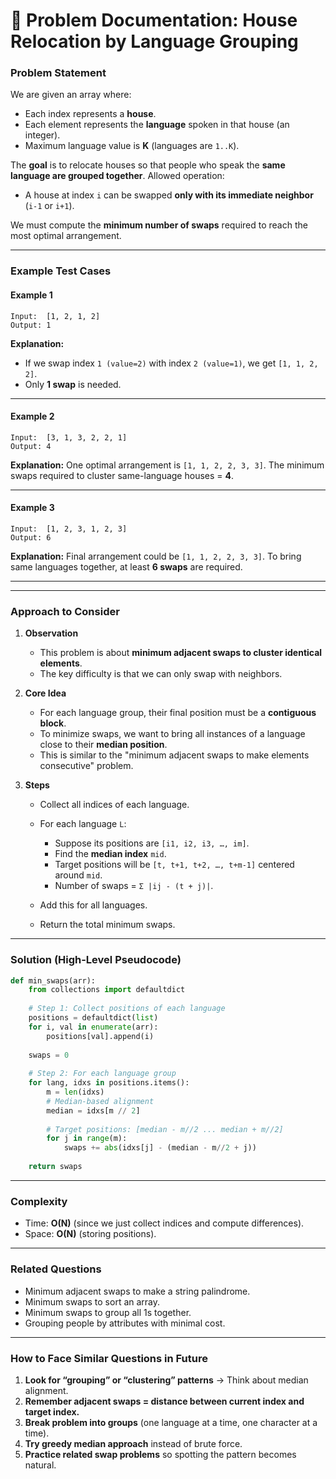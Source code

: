
# 📘 Problem Documentation: **House Relocation by Language Grouping**

### **Problem Statement**

We are given an array where:

* Each index represents a **house**.
* Each element represents the **language** spoken in that house (an integer).
* Maximum language value is **K** (languages are `1..K`).

The **goal** is to relocate houses so that people who speak the **same language are grouped together**.
Allowed operation:

* A house at index `i` can be swapped **only with its immediate neighbor** (`i-1` or `i+1`).

We must compute the **minimum number of swaps** required to reach the most optimal arrangement.

---

### **Example Test Cases**

#### Example 1

```
Input:  [1, 2, 1, 2]
Output: 1
```

**Explanation:**

* If we swap index `1 (value=2)` with index `2 (value=1)`, we get `[1, 1, 2, 2]`.
* Only **1 swap** is needed.

---

#### Example 2

```
Input:  [3, 1, 3, 2, 2, 1]
Output: 4
```

**Explanation:**
One optimal arrangement is `[1, 1, 2, 2, 3, 3]`.
The minimum swaps required to cluster same-language houses = **4**.

---

#### Example 3

```
Input:  [1, 2, 3, 1, 2, 3]
Output: 6
```

**Explanation:**
Final arrangement could be `[1, 1, 2, 2, 3, 3]`.
To bring same languages together, at least **6 swaps** are required.

---

---

### **Approach to Consider**

1. **Observation**

   * This problem is about **minimum adjacent swaps to cluster identical elements**.
   * The key difficulty is that we can only swap with neighbors.

2. **Core Idea**

   * For each language group, their final position must be a **contiguous block**.
   * To minimize swaps, we want to bring all instances of a language close to their **median position**.
   * This is similar to the "minimum adjacent swaps to make elements consecutive" problem.

3. **Steps**

   * Collect all indices of each language.
   * For each language `L`:

     * Suppose its positions are `[i1, i2, i3, …, im]`.
     * Find the **median index** `mid`.
     * Target positions will be `[t, t+1, t+2, …, t+m-1]` centered around `mid`.
     * Number of swaps = `Σ |ij - (t + j)|`.
   * Add this for all languages.
   * Return the total minimum swaps.

---

### **Solution (High-Level Pseudocode)**

```python
def min_swaps(arr):
    from collections import defaultdict
    
    # Step 1: Collect positions of each language
    positions = defaultdict(list)
    for i, val in enumerate(arr):
        positions[val].append(i)
    
    swaps = 0
    
    # Step 2: For each language group
    for lang, idxs in positions.items():
        m = len(idxs)
        # Median-based alignment
        median = idxs[m // 2]
        
        # Target positions: [median - m//2 ... median + m//2]
        for j in range(m):
            swaps += abs(idxs[j] - (median - m//2 + j))
    
    return swaps
```

---

### **Complexity**

* Time: **O(N)** (since we just collect indices and compute differences).
* Space: **O(N)** (storing positions).

---

### **Related Questions**

* Minimum adjacent swaps to make a string palindrome.
* Minimum swaps to sort an array.
* Minimum swaps to group all 1s together.
* Grouping people by attributes with minimal cost.

---

### **How to Face Similar Questions in Future**

1. **Look for “grouping” or “clustering” patterns** → Think about median alignment.
2. **Remember adjacent swaps = distance between current index and target index.**
3. **Break problem into groups** (one language at a time, one character at a time).
4. **Try greedy median approach** instead of brute force.
5. **Practice related swap problems** so spotting the pattern becomes natural.

